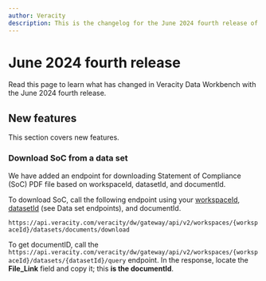 ```yaml
---
author: Veracity
description: This is the changelog for the June 2024 fourth release of Data Workbench.
---
```


# June 2024 fourth release

Read this page to learn what has changed in Veracity Data Workbench with the June 2024 fourth release.

## New features
This section covers new features.

### Download SoC from a data set
We have added an endpoint for downloading Statement of Compliance (SoC) PDF file based on workspaceId, datasetId, and documentId.

To download SoC, call the following endpoint using your [workspaceId](https://developer.veracity.com/docs/section/dataworkbench/apiendpoints#workspace-id), [datasetId](https://developer.veracity.com/docs/section/dataworkbench/apiendpoints#data-sets-endpoints) (see Data set endpoints), and documentId.

`https://api.veracity.com/veracity/dw/gateway/api/v2/workspaces/{workspaceId}/datasets/documents/download`

To get documentID, call the `https://api.veracity.com/veracity/dw/gateway/api/v2/workspaces/{workspaceId}/datasets/{datasetId}/query` endpoint. In the response, locate the **File_Link** field and copy it; this **is the documentId**.

